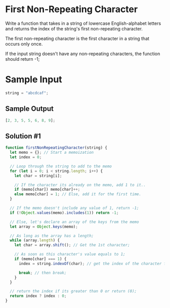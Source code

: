 # First Non-Repeating Character

Write a function that takes in a string of lowercase English-alphabet letters and returns the index of the string's first non-repeating character.

The first non-repeating character is the first character in a string that occurs only once.

If the input string doesn't have any non-repeating characters, the function should return -1;

# Sample Input

```js
string = "abcdcaf";
```

## Sample Output

```js
[2, 3, 5, 5, 6, 8, 9];
```

## Solution #1

```js
function firstNonRepeatingCharacter(string) {
  let memo = {}; // Start a memoization
  let index = 0;

  // Loop through the string to add to the memo
  for (let i = 0; i < string.length; i++) {
    let char = string[i];

    // If the character its already on the memo, add 1 to it..
    if (memo[char]) memo[char]++;
    else memo[char] = 1; // Else, add it for the first time.
  }

  // If the memo doesn't include any value of 1, return -1;
  if (!Object.values(memo).includes(1)) return -1;

  // Else, let's declare an array of the keys from the memo
  let array = Object.keys(memo);

  // As long as the array has a length;
  while (array.length) {
    let char = array.shift(); // Get the 1st character;

    // As soon as this character's value equals to 1;
    if (memo[char] === 1) {
      index = string.indexOf(char); // get the index of the character from the given string

      break; // then break;
    }
  }

  // return the index if its greater than 0 or return (0);
  return index ? index : 0;
}
```
